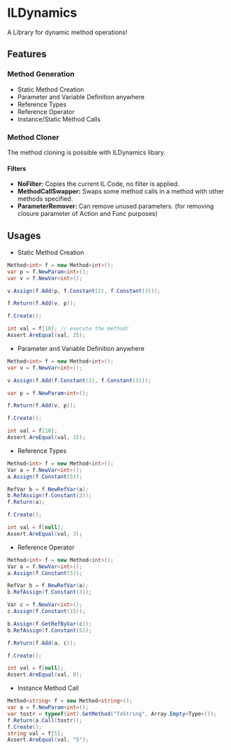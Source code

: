 # ILDynamics
A Library for dynamic method operations!

## Features

### Method Generation
- Static Method Creation
- Parameter and Variable Definition anywhere 
- Reference Types
- Reference Operator
- Instance/Static Method Calls

### Method Cloner
The method cloning is possible with ILDynamics libary. 
#### Filters
- **NoFilter:** Copies the current IL Code, no filter is applied.
- **MethodCallSwapper:** Swaps some method calls in a method with other methods specified.
- **ParameterRemover:** Can remove unused parameters. (for removing closure parameter of Action and Func purposes)

## Usages
- Static Method Creation
```csharp
Method<int> f = new Method<int>();
var p = f.NewParam<int>();
var v = f.NewVar<int>();

v.Assign(f.Add(p, f.Constant(2), f.Constant(3)));

f.Return(f.Add(v, p));

f.Create();

int val = f[10]; // execute the method!
Assert.AreEqual(val, 25);
```

- Parameter and Variable Definition anywhere 
```csharp
Method<int> f = new Method<int>();
var v = f.NewVar<int>();

v.Assign(f.Add(f.Constant(2), f.Constant(3)));

var p = f.NewParam<int>();

f.Return(f.Add(v, p));

f.Create();

int val = f[10];
Assert.AreEqual(val, 15);
```

- Reference Types
```csharp
Method<int> f = new Method<int>();
Var a = f.NewVar<int>();
a.Assign(f.Constant(5));

RefVar b = f.NewRefVar(a);
b.RefAssign(f.Constant(3));
f.Return(a);

f.Create();

int val = f[null];
Assert.AreEqual(val, 3);
```
- Reference Operator
```csharp
Method<int> f = new Method<int>();
Var a = f.NewVar<int>();
a.Assign(f.Constant(5));

RefVar b = f.NewRefVar(a);
b.RefAssign(f.Constant(3));

Var c = f.NewVar<int>();
c.Assign(f.Constant(15));

b.Assign(f.GetRefByVar(c));
b.RefAssign(f.Constant(5));

f.Return(f.Add(a, c));

f.Create();

int val = f[null];
Assert.AreEqual(val, 8);
```
- Instance Method Call
```csharp
Method<string> f = new Method<string>();
var a = f.NewParam<int>();
var tostr = typeof(int).GetMethod("ToString", Array.Empty<Type>());
f.Return(a.Call(tostr));
f.Create();
string val = f[5];
Assert.AreEqual(val, "5");
```
